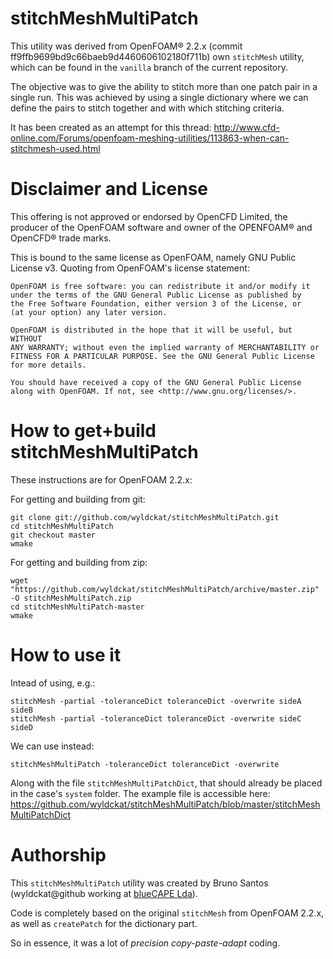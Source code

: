 stitchMeshMultiPatch
====================

This utility was derived from OpenFOAM® 2.2.x (commit ff9ffb9699bd9c66baeb9d4460606102180f711b) own `stitchMesh` utility, which can be found in the `vanilla` branch of the current repository.

The objective was to give the ability to stitch more than one patch pair in a single run. This was achieved by using a single dictionary where we can define the pairs to stitch together and with which stitching criteria.

It has been created as an attempt for this thread: http://www.cfd-online.com/Forums/openfoam-meshing-utilities/113863-when-can-stitchmesh-used.html

Disclaimer and License
======================

This offering is not approved or endorsed by OpenCFD Limited, the producer of the OpenFOAM software and owner of the OPENFOAM® and OpenCFD® trade marks.

This is bound to the same license as OpenFOAM, namely GNU Public License v3. Quoting from OpenFOAM's license statement:

    OpenFOAM is free software: you can redistribute it and/or modify it
    under the terms of the GNU General Public License as published by
    the Free Software Foundation, either version 3 of the License, or
    (at your option) any later version.

    OpenFOAM is distributed in the hope that it will be useful, but WITHOUT
    ANY WARRANTY; without even the implied warranty of MERCHANTABILITY or
    FITNESS FOR A PARTICULAR PURPOSE. See the GNU General Public License
    for more details.

    You should have received a copy of the GNU General Public License
    along with OpenFOAM. If not, see <http://www.gnu.org/licenses/>.



How to get+build stitchMeshMultiPatch
======================================

These instructions are for OpenFOAM 2.2.x:

For getting and building from git:
```
git clone git://github.com/wyldckat/stitchMeshMultiPatch.git
cd stitchMeshMultiPatch
git checkout master
wmake
```

For getting and building from zip:
```
wget "https://github.com/wyldckat/stitchMeshMultiPatch/archive/master.zip" -O stitchMeshMultiPatch.zip
cd stitchMeshMultiPatch-master
wmake
```

How to use it
=============

Intead of using, e.g.:
```
stitchMesh -partial -toleranceDict toleranceDict -overwrite sideA sideB
stitchMesh -partial -toleranceDict toleranceDict -overwrite sideC sideD
```

We can use instead:
```
stitchMeshMultiPatch -toleranceDict toleranceDict -overwrite
```

Along with the file `stitchMeshMultiPatchDict`, that should already be placed in the case's `system` folder.
The example file is accessible here: https://github.com/wyldckat/stitchMeshMultiPatch/blob/master/stitchMeshMultiPatchDict


Authorship
==========

This `stitchMeshMultiPatch` utility was created by Bruno Santos (wyldckat@github working at [blueCAPE Lda](www.bluecape.com.pt)).

Code is completely based on the original `stitchMesh` from OpenFOAM 2.2.x, as well as `createPatch` for the dictionary part.

So in essence, it was a lot of _precision copy-paste-adapt_ coding.
